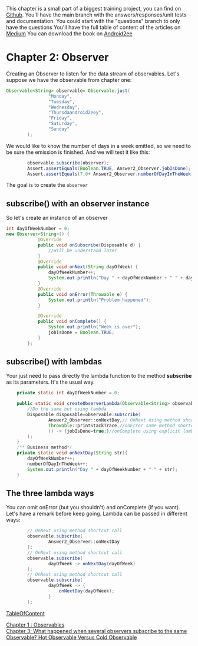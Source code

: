 This chapter is a small part of a biggest training project, you can find on [Github](https://github.com/MathiasSeguy-Android2EE/RxTraining).
You'll have the main branch with the answers/responses/unit tests and documentation. You could start with the "questions" branch to only have the questions
You'll have the full table of content of the articles on [Medium](https://medium.com/@android2ee)
You can download the book on [Android2ee](https://www.android2ee.com/)

# Chapter 2: Observer

Creating an Observer to listen for the data stream of observables. Let's
suppose we have the observable from chapter one:

```java
Observable<String> observable= Observable.just(
                "Monday",
                "Tuesday",
                "Wednesday",
                "Thursdaandroid2eey",
                "Friday",
                "Saturday",
                "Sunday"
        );
```

We would like to know the number of days in a week emitted, so we need
to be sure the emission is finished. And we will test it like this:

```java
        observable.subscribe(observer);
        Assert.assertEquals(Boolean.TRUE, Answer2_Observer.jobIsDone);
        Assert.assertEquals(7,0+ Answer2_Observer.numberOfDayInTheWeek);
```

The goal is to create the ``` observer ```

## subscribe() with an observer instance

So let's create an instance of an observer

```java
int dayOfWeekNumber = 0;
new Observer<String>() {
            @Override
            public void onSubscribe(Disposable d) {
                //Will be understand later
            }
            @Override
            public void onNext(String dayOfWeek) {
                dayOfWeekNumber++;
                System.out.println("Day " + dayOfWeekNumber + " " + dayOfWeek);
            }
            @Override
            public void onError(Throwable e) {
                System.out.println("Problem happened");
            }

            @Override
            public void onComplete() {
                System.out.println("Week is over");
                jobIsDone = Boolean.TRUE;
            }
        };
```

## subscribe() with lambdas

Your just need to pass directly the lambda function to the method
**subscribe** as its parameters. It's the usual way.

```java
    private static int dayOfWeekNumber = 0;

    public static void createObserverLambda(Observable<String> observable) {
        //Do the same but using lambda
        Disposable disposable=observable.subscribe(
                Answer2_Observer::onNextDay,// OnNext using method shortcut call
                Throwable::printStackTrace,//onError same method shortcut
                () -> {jobIsDone=true;}//onComplete using explicit lambda
        );
    }
    /** Business method*/
    private static void onNextDay(String str){
        dayOfWeekNumber++;
        numberOfDayInTheWeek++;
        System.out.println("Day " + dayOfWeekNumber + " " + str);
    }
```

## The three lambda ways

You can omit onError (but you shouldn't) and onComplete (if you want).  
Let's have a remark before keep going. Lambda can be passed in different
ways:

```java
        // OnNext using method shortcut call
        observable.subscribe(
                Answer2_Observer::onNextDay
        );
        // OnNext using method shortcut call
        observable.subscribe(
                dayOfWeek -> onNextDay(dayOfWeek)
        );
        // OnNext using method shortcut call
        observable.subscribe(
                dayOfWeek -> {
                    onNextDay(dayOfWeek);
                }
        );
```

[Chapter 2: Observer]: #chapter-2-observer
[subscribe() with an observer instance]: #subscribe-with-an-observer-instance
[TableOfContent](index.md)


[Chapter 1 : Observables](Doc1_Observable.md)  
[Chapter 3: What happened when several observers subscribe to the same Observable? Hot Observable Versus Cold Observable](Doc3_SeveralSubscribing_ColdVsHot.md)
